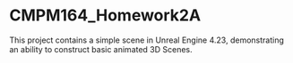 # CMPM164_Homework2A

This project contains a simple scene in Unreal Engine 4.23, demonstrating an ability to construct basic animated 3D Scenes.
